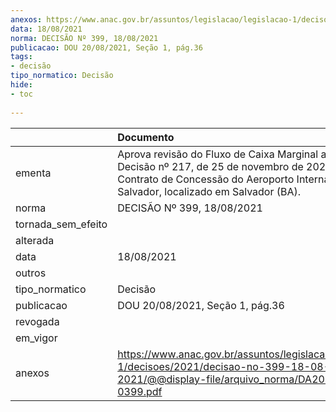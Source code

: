 ```yaml
---
anexos: https://www.anac.gov.br/assuntos/legislacao/legislacao-1/decisoes/2021/decisao-no-399-18-08-2021/@@display-file/arquivo_norma/DA2021-0399.pdf
data: 18/08/2021
norma: DECISÃO Nº 399, 18/08/2021
publicacao: DOU 20/08/2021, Seção 1, pág.36
tags:
- decisão
tipo_normatico: Decisão
hide: 
- toc 
 
---
```


|                    | Documento                                                                                                                                                                                        |
|:-------------------|:-------------------------------------------------------------------------------------------------------------------------------------------------------------------------------------------------|
| ementa             | Aprova revisão do Fluxo de Caixa Marginal aprovado pela Decisão nº 217, de 25 de novembro de 2020, do Contrato de Concessão do Aeroporto Internacional de Salvador, localizado em Salvador (BA). |
| norma              | DECISÃO Nº 399, 18/08/2021                                                                                                                                                                       |
| tornada_sem_efeito |                                                                                                                                                                                                  |
| alterada           |                                                                                                                                                                                                  |
| data               | 18/08/2021                                                                                                                                                                                       |
| outros             |                                                                                                                                                                                                  |
| tipo_normatico     | Decisão                                                                                                                                                                                          |
| publicacao         | DOU 20/08/2021, Seção 1, pág.36                                                                                                                                                                  |
| revogada           |                                                                                                                                                                                                  |
| em_vigor           |                                                                                                                                                                                                  |
| anexos             | https://www.anac.gov.br/assuntos/legislacao/legislacao-1/decisoes/2021/decisao-no-399-18-08-2021/@@display-file/arquivo_norma/DA2021-0399.pdf                                                    |